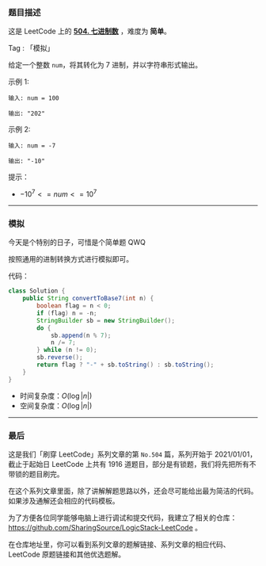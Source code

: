 ### 题目描述

这是 LeetCode 上的 **[504. 七进制数](https://leetcode-cn.com/problems/base-7/solution/gong-shui-san-xie-jian-dan-mo-ni-ti-by-a-2759/)** ，难度为 **简单**。

Tag : 「模拟」



给定一个整数 `num`，将其转化为 $7$ 进制，并以字符串形式输出。

示例 1:
```
输入: num = 100

输出: "202"
```
示例 2:
```
输入: num = -7

输出: "-10"
```

提示：
* $-10^7 <= num <= 10^7$

---

### 模拟

今天是个特别的日子，可惜是个简单题 QWQ

按照通用的进制转换方式进行模拟即可。

代码：
```Java
class Solution {
    public String convertToBase7(int n) {
        boolean flag = n < 0;
        if (flag) n = -n;
        StringBuilder sb = new StringBuilder();
        do {
            sb.append(n % 7);
            n /= 7;
        } while (n != 0);
        sb.reverse();
        return flag ? "-" + sb.toString() : sb.toString();
    }
}
```
* 时间复杂度：$O(\log{|n|})$
* 空间复杂度：$O(\log{|n|})$

---

### 最后

这是我们「刷穿 LeetCode」系列文章的第 `No.504` 篇，系列开始于 2021/01/01，截止于起始日 LeetCode 上共有 1916 道题目，部分是有锁题，我们将先把所有不带锁的题目刷完。

在这个系列文章里面，除了讲解解题思路以外，还会尽可能给出最为简洁的代码。如果涉及通解还会相应的代码模板。

为了方便各位同学能够电脑上进行调试和提交代码，我建立了相关的仓库：https://github.com/SharingSource/LogicStack-LeetCode 。

在仓库地址里，你可以看到系列文章的题解链接、系列文章的相应代码、LeetCode 原题链接和其他优选题解。


